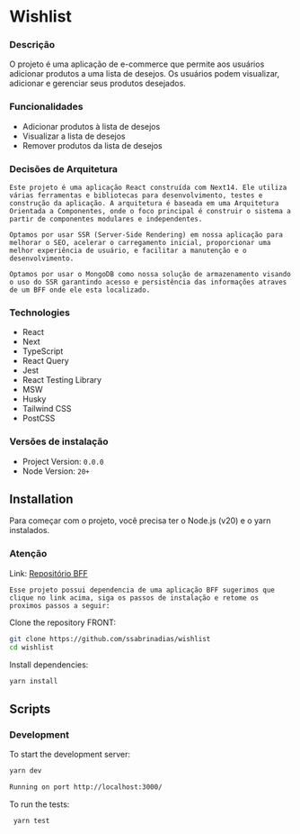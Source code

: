 # Wishlist

### Descrição

O projeto é uma aplicação de e-commerce que permite aos usuários adicionar produtos a uma lista de desejos. Os usuários podem visualizar, adicionar e gerenciar seus produtos desejados.

### Funcionalidades

- Adicionar produtos à lista de desejos
- Visualizar a lista de desejos
- Remover produtos da lista de desejos

### Decisões de Arquitetura

    Este projeto é uma aplicação React construída com Next14. Ele utiliza várias ferramentas e bibliotecas para desenvolvimento, testes e construção da aplicação. A arquitetura é baseada em uma Arquitetura Orientada a Componentes, onde o foco principal é construir o sistema a partir de componentes modulares e independentes.

    Optamos por usar SSR (Server-Side Rendering) em nossa aplicação para melhorar o SEO, acelerar o carregamento inicial, proporcionar uma melhor experiência de usuário, e facilitar a manutenção e o desenvolvimento.

    Optamos por usar o MongoDB como nossa solução de armazenamento visando o uso do SSR garantindo acesso e persistência das informações atraves de um BFF onde ele esta localizado.

### Technologies

- React
- Next
- TypeScript
- React Query
- Jest
- React Testing Library
- MSW
- Husky
- Tailwind CSS
- PostCSS

### Versões de instalação

- Project Version: `0.0.0`
- Node Version: `20+`

## Installation

Para começar com o projeto, você precisa ter o Node.js (v20) e o yarn instalados.


### Atenção
Link: [Repositório BFF](doc:https://github.com/ssabrinadias/wishlist-bff)
```
Esse projeto possui dependencia de uma aplicação BFF sugerimos que clique no link acima, siga os passos de instalação e retome os proximos passos a seguir: 
```



Clone the repository FRONT:

```bash
git clone https://github.com/ssabrinadias/wishlist
cd wishlist
```

Install dependencies:

```bash
yarn install
```

## Scripts

### Development

To start the development server:

```bash
yarn dev

Running on port http://localhost:3000/
```

To run the tests:

```bash
 yarn test
```
